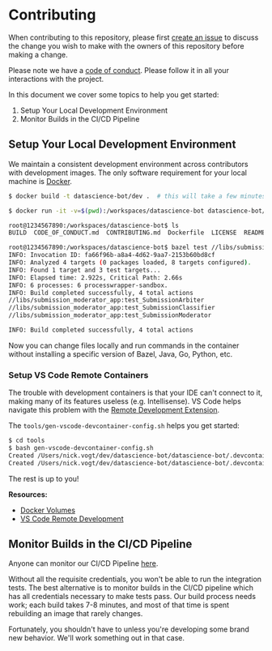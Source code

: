 # Contributing

When contributing to this repository, please first [create an issue](https://github.com/datascience-bot/datascience-bot/issues) to discuss the change you wish to make with the owners of this repository before making a change.

Please note we have a [code of conduct](CODE_OF_CONDUCT.md). Please follow it in all your interactions with the project.

In this document we cover some topics to help you get started:

1. Setup Your Local Development Environment
1. Monitor Builds in the CI/CD Pipeline


## Setup Your Local Development Environment

We maintain a consistent development environment across contributors with development images. The only software requirement for your local machine is [Docker](https://www.docker.com/).

```bash
$ docker build -t datascience-bot/dev .  # this will take a few minutes

$ docker run -it -v=$(pwd):/workspaces/datascience-bot datascience-bot/dev

root@1234567890:/workspaces/datascience-bot$ ls
BUILD  CODE_OF_CONDUCT.md  CONTRIBUTING.md  Dockerfile  LICENSE  README.md  WORKSPACE  apps  external  get-build-artifacts.sh  libs  tools

root@1234567890:/workspaces/datascience-bot$ bazel test //libs/submission_moderator_app:all
INFO: Invocation ID: fa66f96b-a8a4-4d62-9aa7-2153b60bd8cf
INFO: Analyzed 4 targets (0 packages loaded, 8 targets configured).
INFO: Found 1 target and 3 test targets...
INFO: Elapsed time: 2.922s, Critical Path: 2.66s
INFO: 6 processes: 6 processwrapper-sandbox.
INFO: Build completed successfully, 4 total actions
//libs/submission_moderator_app:test_SubmissionArbiter                   PASSED in 2.1s
//libs/submission_moderator_app:test_SubmissionClassifier                PASSED in 1.5s
//libs/submission_moderator_app:test_SubmissionModerator                 PASSED in 2.6s

INFO: Build completed successfully, 4 total actions
```

Now you can change files locally and run commands in the container without installing a specific version of Bazel, Java, Go, Python, etc.

### Setup VS Code Remote Containers

The trouble with development containers is that your IDE can't connect to it, making many of its features useless (e.g. Intellisense). VS Code helps navigate this problem with the [Remote Development Extension](https://marketplace.visualstudio.com/items?itemName=ms-vscode-remote.vscode-remote-extensionpack).

The `tools/gen-vscode-devcontainer-config.sh` helps you get started:

```bash
$ cd tools
$ bash gen-vscode-devcontainer-config.sh
Created /Users/nick.vogt/dev/datascience-bot/datascience-bot/.devcontainer/devcontainer.json
Created /Users/nick.vogt/dev/datascience-bot/datascience-bot/.devcontainer/dev.env
```

The rest is up to you!

**Resources:**

* [Docker Volumes](https://docs.docker.com/storage/volumes/)
* [VS Code Remote Development](https://code.visualstudio.com/docs/remote/remote-overview)


## Monitor Builds in the CI/CD Pipeline

Anyone can monitor our CI/CD Pipeline [here](https://travis-ci.com/datascience-bot/datascience-bot).

Without all the requisite credentials, you won't be able to run the integration tests. The best alternative is to monitor builds in the CI/CD pipeline which has all credentials necessary to make tests pass. Our build process needs work; each build takes 7-8 minutes, and most of that time is spent rebuilding an image that rarely changes.

Fortunately, you shouldn't have to unless you're developing some brand new behavior. We'll work something out in that case.
